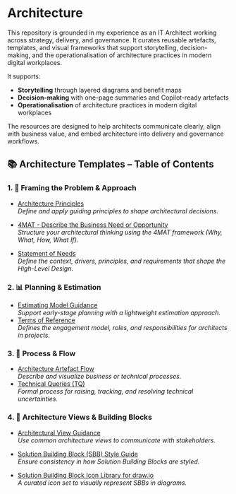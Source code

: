 # Architecture

This repository is grounded in my experience as an IT Architect working across strategy, delivery, and governance. It curates reusable artefacts, templates, and visual frameworks that support storytelling, decision-making, and the operationalisation of architecture practices in modern digital workplaces.

It supports:

- **Storytelling** through layered diagrams and benefit maps  
- **Decision-making** with one-page summaries and Copilot-ready artefacts  
- **Operationalisation** of architecture practices in modern digital workplaces  

The resources are designed to help architects communicate clearly, align with business value, and embed architecture into delivery and governance workflows.

## 📚 Architecture Templates – Table of Contents

### 1. 🧠 Framing the Problem & Approach
- [Architecture Principles](Templates/Principles/README.md)  
  _Define and apply guiding principles to shape architectural decisions._

- [4MAT - Describe the Business Need or Opportunity](Templates/4MAT/README.md)  
  _Structure your architectural thinking using the 4MAT framework (Why, What, How, What If)._

- [Statement of Needs](Templates/Statement%20of%20Needs/README.md)  
  _Define the context, drivers, principles, and requirements that shape the High-Level Design._

### 2. 📊 Planning & Estimation
- [Estimating Model Guidance](Templates/Estimating/README.md)  
  _Support early-stage planning with a lightweight estimation approach._
- [Terms of Reference](Templates/Terms%20of%20Reference/README.md)  
  _Defines the engagement model, roles, and responsibilities for architects in projects._

### 3. 🔄 Process & Flow
- [Architecture Artefact Flow](Templates/Process%20Flow/README.md)  
 _Describe and visualize business or technical processes._
- [Technical Queries (TQ)](Templates/Technical%20Queries/README.md)  
 _Formal process for raising, tracking, and resolving technical uncertainties._

### 4. 🧱 Architecture Views & Building Blocks
- [Architectural View Guidance](Templates/Views/README.md)  
  _Use common architecture views to communicate with stakeholders._

- [Solution Building Block (SBB) Style Guide](Templates/SBB%20Style/README.md)  
  _Ensure consistency in how Solution Building Blocks are styled._

- [Solution Building Block Icon Library for draw.io](Templates/SBB%20Icons/README.md)  
_A curated icon set to visually represent SBBs in diagrams._


